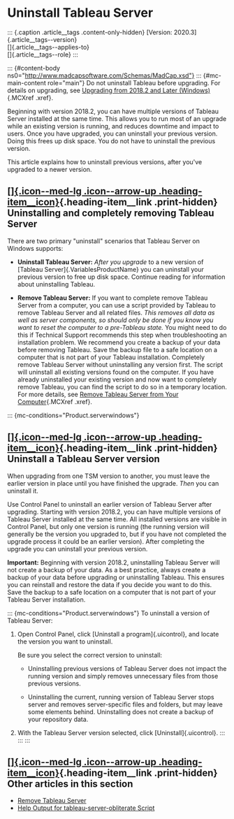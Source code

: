 

Uninstall Tableau Server
========================

::: {.caption .article__tags .content-only-hidden}
[Version: 2020.3]{.article__tags--version}\
[]{.article__tags--applies-to}\
[]{.article__tags--role}
:::

::: {#content-body ns0="http://www.madcapsoftware.com/Schemas/MadCap.xsd"}
::: {#mc-main-content role="main"}
Do not uninstall Tableau before upgrading. For details on upgrading, see
[Upgrading from 2018.2 and Later
(Windows)](https://help.tableau.com/current/server/en-us/sug_plan.htm){.MCXref
.xref}.

Beginning with version 2018.2, you can have multiple versions of Tableau
Server installed at the same time. This allows you to run most of an
upgrade while an existing version is running, and reduces downtime and
impact to users. Once you have upgraded, you can uninstall your previous
version. Doing this frees up disk space. You do not have to uninstall
the previous version.

This article explains how to uninstall previous versions, after you\'ve
upgraded to a newer version.

<div>

[[]{.icon--med-lg .icon--arrow-up .heading-item__icon}](https://help.tableau.com/current/server/en-us/uninstall_server.htm#){.heading-item__link .print-hidden} Uninstalling and completely removing Tableau Server
-------------------------------------------------------------------------------------------------------------------------------------------------------------------------------------------------------------------

</div>

There are two primary \"uninstall\" scenarios that Tableau Server on
Windows supports:

-   **Uninstall Tableau Server:** *After you upgrade* to a new version
    of [Tableau Server]{.VariablesProductName} you can uninstall your
    previous version to free up disk space. Continue reading for
    information about uninstalling Tableau.

-   **Remove Tableau Server:** If you want to complete remove Tableau
    Server from a computer, you can use a script provided by Tableau to
    remove Tableau Server and all related files. *This removes all data
    as well as server components, so should only be done if you know you
    want to reset the computer to a pre-Tableau state.* You might need
    to do this if Technical Support recommends this step when
    troubleshooting an installation problem. We recommend you create a
    backup of your data before removing Tableau. Save the backup file to
    a safe location on a computer that is not part of your Tableau
    installation. Completely remove Tableau Server without uninstalling
    any version first. The script will uninstall all existing versions
    found on the computer. If you have already uninstalled your existing
    version and now want to completely remove Tableau, you can find the
    script to do so in a temporary location. For more details, see
    [Remove Tableau Server from Your
    Computer](https://help.tableau.com/current/server/en-us/remove_tableau.htm){.MCXref
    .xref}.

::: {mc-conditions="Product.serverwindows"}
<div>

[[]{.icon--med-lg .icon--arrow-up .heading-item__icon}](https://help.tableau.com/current/server/en-us/uninstall_server.htm#){.heading-item__link .print-hidden} Uninstall a Tableau Server version
--------------------------------------------------------------------------------------------------------------------------------------------------------------------------------------------------

</div>

When upgrading from one TSM version to another, you must leave the
earlier version in place until you have finished the upgrade. *Then* you
can uninstall it.

Use Control Panel to uninstall an earlier version of Tableau Server
after upgrading. Starting with version 2018.2, you can have multiple
versions of Tableau Server installed at the same time. All installed
versions are visible in Control Panel, but only one version is running
(the running version will generally be the version you upgraded to, but
if you have not completed the upgrade process it could be an earlier
version). After completing the upgrade you can uninstall your previous
version.

**Important:** Beginning with version 2018.2, uninstalling Tableau
Server will not create a backup of your data. As a best practice, always
create a backup of your data before upgrading or uninstalling Tableau.
This ensures you can reinstall and restore the data if you decide you
want to do this. Save the backup to a safe location on a computer that
is not part of your Tableau Server installation.

::: {mc-conditions="Product.serverwindows"}
To uninstall a version of Tableau Server:

1.  Open Control Panel, click [Uninstall a program]{.uicontrol}, and
    locate the version you want to uninstall.

    Be sure you select the correct version to uninstall:

    -   Uninstalling previous versions of Tableau Server does not impact
        the running version and simply removes unnecessary files from
        those previous versions.

    -   Uninstalling the current, running version of Tableau Server
        stops server and removes server-specific files and folders, but
        may leave some elements behind. Uninstalling does not create a
        backup of your repository data.

2.  With the Tableau Server version selected, click
    [Uninstall]{.uicontrol}.
:::
:::
:::

<div>

<div>

[[]{.icon--med-lg .icon--arrow-up .heading-item__icon}](https://help.tableau.com/current/server/en-us/uninstall_server.htm#){.heading-item__link .print-hidden} Other articles in this section
----------------------------------------------------------------------------------------------------------------------------------------------------------------------------------------------

</div>

-   [Remove Tableau
    Server](https://help.tableau.com/current/server/en-us/remove_tableau.htm)
-   [Help Output for tableau-server-obliterate
    Script](https://help.tableau.com/current/server/en-us/tableau-server-obliterate-h.htm)


